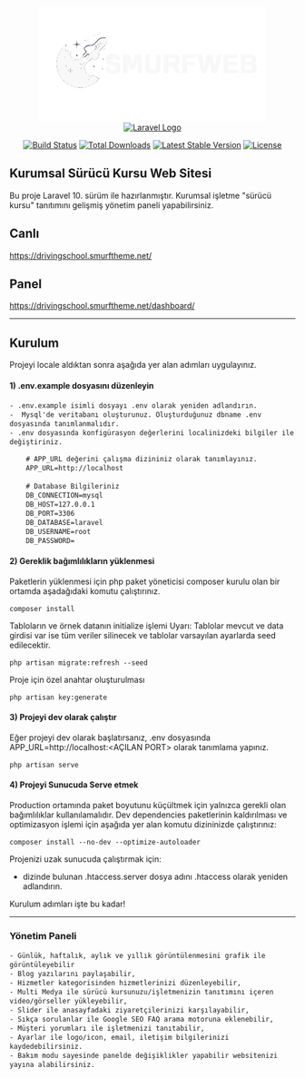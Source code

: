 <p align="center">
<a href="https://gorkembayraktar.com" target="_blank">
<img src="/public/logo_dark.png" width="400" alt="Laravel Logo">
</a>
<a href="https://laravel.com" target="_blank"><img src="https://raw.githubusercontent.com/laravel/art/master/logo-lockup/5%20SVG/2%20CMYK/1%20Full%20Color/laravel-logolockup-cmyk-red.svg" width="400" alt="Laravel Logo"></a>
</p>


<p align="center">
<a href="https://github.com/laravel/framework/actions"><img src="https://github.com/laravel/framework/workflows/tests/badge.svg" alt="Build Status"></a>
<a href="https://packagist.org/packages/laravel/framework"><img src="https://img.shields.io/packagist/dt/laravel/framework" alt="Total Downloads"></a>
<a href="https://packagist.org/packages/laravel/framework"><img src="https://img.shields.io/packagist/v/laravel/framework" alt="Latest Stable Version"></a>
<a href="https://packagist.org/packages/laravel/framework"><img src="https://img.shields.io/packagist/l/laravel/framework" alt="License"></a>
</p>

## Kurumsal Sürücü Kursu Web Sitesi
Bu proje Laravel 10. sürüm ile hazırlanmıştır. Kurumsal işletme "sürücü kursu" tanıtımını gelişmiş yönetim paneli yapabilirsiniz.

## Canlı
https://drivingschool.smurftheme.net/
## Panel
https://drivingschool.smurftheme.net/dashboard/

<hr>

## Kurulum
Projeyi locale aldıktan sonra aşağıda yer alan adımları uygulayınız.
#### 1) .env.example dosyasını düzenleyin
    - .env.example isimli dosyayı .env olarak yeniden adlandırın.
    -  Mysql'de veritabanı oluşturunuz. Oluşturduğunuz dbname .env dosyasında tanımlanmalıdır.
    - .env dosyasında konfigürasyon değerlerini localinizdeki bilgiler ile değiştiriniz.
```
    # APP_URL değerini çalışma dizininiz olarak tanımlayınız.
    APP_URL=http://localhost

    # Database Bilgileriniz
    DB_CONNECTION=mysql
    DB_HOST=127.0.0.1
    DB_PORT=3306
    DB_DATABASE=laravel
    DB_USERNAME=root
    DB_PASSWORD=
```
#### 2) Gereklik bağımlılıkların yüklenmesi
Paketlerin yüklenmesi için php paket yöneticisi composer kurulu olan bir ortamda aşadağıdaki komutu çalıştırınız.
```
composer install
```
Tabloların ve örnek datanın initialize işlemi
Uyarı: Tablolar mevcut ve data girdisi var ise tüm veriler silinecek ve tablolar varsayılan ayarlarda seed edilecektir.
```
php artisan migrate:refresh --seed
```
Proje için özel anahtar oluşturulması
```
php artisan key:generate
```
#### 3) Projeyi dev olarak çalıştır
Eğer projeyi dev olarak başlatırsanız, .env dosyasında APP_URL=http://localhost:<AÇILAN PORT> olarak tanımlama yapınız.
```
php artisan serve
```

#### 4) Projeyi Sunucuda Serve etmek
Production ortamında paket boyutunu küçültmek için yalnızca gerekli olan bağımlılıklar kullanılamalıdır. Dev dependencies paketlerinin kaldırılması ve optimizasyon işlemi için aşağıda yer alan komutu dizininizde çalıştırınız:
```
composer install --no-dev --optimize-autoloader
```
Projenizi uzak sunucuda çalıştırmak için: 

   - dizinde bulunan .htaccess.server dosya adını .htaccess olarak yeniden adlandırın.


Kurulum adımları işte bu kadar!
<hr>

### Yönetim Paneli
    - Günlük, haftalık, aylık ve yıllık görüntülenmesini grafik ile görüntüleyebilir
    - Blog yazılarını paylaşabilir,
    - Hizmetler kategorisinden hizmetlerinizi düzenleyebilir,
    - Multi Medya ile sürücü kursunuzu/işletmenizin tanıtımını içeren video/görseller yükleyebilir,
    - Slider ile anasayfadaki ziyaretçilerinizi karşılayabilir,
    - Sıkça sorulanlar ile Google SEO FAQ arama motoruna eklenebilir,
    - Müşteri yorumları ile işletmenizi tanıtabilir,
    - Ayarlar ile logo/icon, email, iletişim bilgilerinizi kaydedebilirsiniz.
    - Bakım modu sayesinde panelde değişiklikler yapabilir websitenizi yayına alabilirsiniz.




